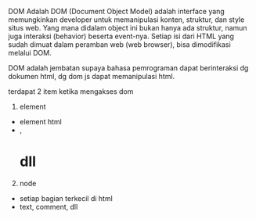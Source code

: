 DOM Adalah DOM (Document Object Model) adalah interface yang memungkinkan developer untuk memanipulasi konten, struktur, dan style situs web. Yang mana didalam object ini bukan hanya ada struktur, namun juga interaksi (behavior) beserta event-nya. Setiap isi dari HTML yang sudah dimuat dalam peramban web (web browser), bisa dimodifikasi melalui DOM.

DOM adalah jembatan supaya bahasa pemrograman dapat berinteraksi dg dokumen html, dg dom js dapat memanipulasi html.

terdapat 2 item ketika mengakses dom
1. element
 - element html 
 - <span>,<h1> dll



2. node
- setiap bagian terkecil di html
- text, comment, dll
